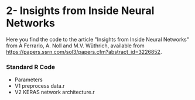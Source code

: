 # 2- Insights from Inside Neural Networks

Here you find the code to the article "Insights from Inside Neural Networks" from A Ferrario, A. Noll and M.V. Wüthrich,
available from https://papers.ssrn.com/sol3/papers.cfm?abstract_id=3226852.


### Standard R Code
- Parameters
- V1 preprocess data.r
- V2 KERAS network architecture.r
